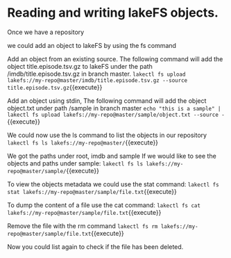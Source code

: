 # Reading and writing lakeFS objects.

Once we have a repository 

we could add an object to lakeFS by using the fs command

Add an object from an existing source.
The following command will add the object title.episode.tsv.gz to lakeFS under the path /imdb/title.episode.tsv.gz in branch master. 
`lakectl fs upload lakefs://my-repo@master/imdb/title.episode.tsv.gz --source title.episode.tsv.gz`{{execute}}

Add an object using stdin,
The following command will add the object object.txt under path /sample in branch master
`echo "this is a sample" | lakectl fs upload lakefs://my-repo@master/sample/object.txt --source -`{{execute}}

We could now use the ls command to list the objects in our repository
`lakectl fs ls lakefs://my-repo@master/`{{execute}}
 
We got the paths under root, imdb and sample
If we would like to see the objects and paths under sample:
`lakectl fs ls lakefs://my-repo@master/sample/`{{execute}} 
 
To view the objects metadata we could use the stat command:
`lakectl fs stat lakefs://my-repo@master/sample/file.txt`{{execute}}

To dump the content of a file use the cat command:
`lakectl fs cat lakefs://my-repo@master/sample/file.txt`{{execute}}

Remove the file with the rm command
`lakectl fs rm lakefs://my-repo@master/sample/file.txt`{{execute}}

Now you could list again to check if the file has been deleted. 


